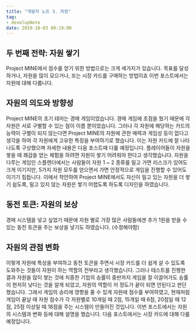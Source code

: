 ```yaml
---
title: "개발자 노트 3. 자원"
tag: 
- developNote
date: 2019-10-03 00:19:00
---
```

## 두 번째 전략: 자원 쌓기
Project MINE에서 점수를 얻기 위한 방법으로는 크게 세가지가 있습니다. 목표를 달성하거나, 자원을 많이 모으거나, 또는 시장 카드를 구매하는 방법이죠
이번 포스트에서는 자원에 대해 다룹니다.
## 자원의 의도와 방향성
Project MINE의 초기 테마는 경매 게임이었습니다. 경매 게임에 초점을 뒀기 때문에 각 자원은 서로 구별할 수 있는 점이 이름 뿐이었습니다. 그러나 각 자원에 해당하는 카드의 능력이 구별이 되지 않는다면 Project MINE의 자원에 관한 매력과 게임성 등이 없다고 생각을 하여 각 자원에게 고유한 특징을 부여하기로 했습니다. 이는 자원 카드에 잘 나타나도록 구상했으며 자세한 내용은 다음 포스트때 다룰 예정입니다.
플레이어들이 자원을 쌓을 때 쾌감을 얻는 체험을 하려면 자원이 쌓기 어려워야 한다고 생각했습니다. 자원을 다루는 게임인 스플렌더에서는 사람들이 자원 1 ~ 2 종류를 밀고 가면 리스크가 있어도 크게 이기지만, 5가지 자원 모두를 얻으면서 가면 안정적으로 게임을 진행할 수 있어도 이기기 힘듭니다. 이에서 착안하여 Project MINE에서도 자신이 밀고 있는 자원을 더 쌓기 쉽도록, 밀고 있지 않는 자원은 쌓기 어렵도록 하도록 디자인을 하였습니다. 
## 동전 토큰: 자원의 보상
경매 시스템을 넣고 싶었기 때문에 자원 별로 가장 많은 사람들에겐 추가 1원을 받을 수 있는 동전 토큰을 주는 보상을 넣기도 하였습니다. (수정해야함)
## 자원의 관점 변화
이렇게 자원에 특성을 부여하고 동전 토큰을 주면서 시장 카드를 더 쉽게 살 수 있도록 도와주는 것들이 자원이 하는 역할의 전부라고 생각했습니다. 그러나 테스트를 진행한 결과 자원을 많이 쌓는 것에 치중한 기업의 승률이 중반까지 게임을 잘 이끌어가도 승률이 현저히 낮다는 것을 알게 되었고, 자원의 역할이 저 정도가 끝이 되면 안된다고 판단했습니다. 그래서 게임의 승리에 영향을 줄 수 있게 자원에 점수를 부여하였고, 현재처럼 게임이 끝날 때 자원 점수가 각 자원별로 10개일 때 2점, 15개일 때 6점, 20점일 때 12점, 25점 이상일 때 18점을 주는 시스템이 만들어진 것입니다.
이번 포스트에서는 자원의 시스템과 변화 등에 대해 설명을 했습니다. 다음 포스트에서는 시장 카드에 대해 다룰 예정입니다.
